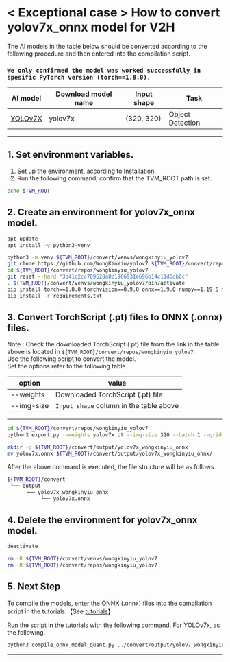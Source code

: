 # < Exceptional case > How to convert yolov7x_onnx model for V2H
<!-- Below is a list of AI models supported by this manual. -->
The AI models in the table below should be converted according to the following procedure and then entered into the compilation script.

### `We only confirmed the model was worked successfully in spesific PyTorch version (torch==1.8.0).`

| AI model                                                                                                                                     | Download model name             |Input shape    | Task              |
|----------------------------------------------------------------------------------------------------------------------------------------------|---------------------------------|---------------|-------------------|
| [YOLOv7X](https://github.com/WongKinYiu/yolov7/releases/download/v0.1/yolov7x.pt)                                                           |yolov7x                          |(320, 320)     | Object Detection    |
---

## 1. Set environment variables.

1. Set up the environment, according to [Installation](../../../setup/SetupV2H.md).  
2. Run the following command, confirm that the TVM_ROOT path is set.

```sh
echo $TVM_ROOT
```

## 2. Create an environment for yolov7x_onnx model.

```sh
apt update
apt install -y python3-venv 

python3 -m venv ${TVM_ROOT}/convert/venvs/wongkinyiu_yolov7
git clone https://github.com/WongKinYiu/yolov7 ${TVM_ROOT}/convert/repos/wongkinyiu_yolov7
cd ${TVM_ROOT}/convert/repos/wongkinyiu_yolov7
git reset --hard "3b41c2cc709628a8c1966931e696b14c11d6db0c"
. ${TVM_ROOT}/convert/venvs/wongkinyiu_yolov7/bin/activate
pip install torch==1.8.0 torchvision==0.9.0 onnx==1.9.0 numpy==1.19.5 matplotlib==3.2.2 pandas==1.3.3 protobuf==3.20.*
pip install -r requirements.txt
```

## 3. Convert TorchScript (.pt) files to ONNX (.onnx) files.

Note : Check the downloaded TorchScript (.pt) file from the link in the table above is located in `${TVM_ROOT}/convert/repos/wongkinyiu_yolov7`.\
Use the following script to convert the model. \
Set the options refer to the following table.

|option    |value                                  |
|----------|---------------------------------------|
|--weights |Downloaded TorchScript (.pt) file      |
|--img-size|`Input shape` column in the table above|
---

```sh
cd ${TVM_ROOT}/convert/repos/wongkinyiu_yolov7
python3 export.py --weights yolov7x.pt --img-size 320 --batch 1 --grid --simplify

mkdir -p ${TVM_ROOT}/convert/output/yolov7x_wongkinyiu_onnx
mv yolov7x.onnx ${TVM_ROOT}/convert/output/yolov7x_wongkinyiu_onnx/
```

After the above command is executed, the file structure will be as follows.

```sh
${TVM_ROOT}/convert
 └── output
      └── yolov7x_wongkinyiu_onnx
           └── yolov7x.onnx
```

## 4. Delete the environment for yolov7x_onnx model.

```sh
deactivate

rm -R ${TVM_ROOT}/convert/venvs/wongkinyiu_yolov7
rm -R ${TVM_ROOT}/convert/repos/wongkinyiu_yolov7
```

## 5. Next Step

To compile the models, enter the ONNX (.onnx) files into the compilation script in the tutorials.【See [tutorials](../../../tutorials/)】

Run the script in the tutorials with the following command. For YOLOv7x, as the following.

```sh
python3 compile_onnx_model_quant.py ../convert/output/yolov7_wongkinyiu_onnx/yolov7x.onnx -o yolov7x_onnx -t $SDK -d $TRANSLATOR -c $QUANTIZER --images $TRANSLATOR/../GettingStarted/tutorials/calibrate_sample/ -v 100 
```

---- 
